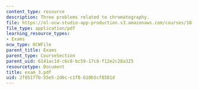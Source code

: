 ```yaml
---
content_type: resource
description: Three problems related to chromatography.
file: https://ol-ocw-studio-app-production.s3.amazonaws.com/courses/10-32-separation-processes-spring-2005/2f85177b55e52d6cc1f8b10b5cf8581d_exam_3.pdf
file_type: application/pdf
learning_resource_types:
- Exams
ocw_type: OCWFile
parent_title: Exams
parent_type: CourseSection
parent_uid: 6141ac1d-c6c8-bc59-17c8-f12e2c28a325
resourcetype: Document
title: exam_3.pdf
uid: 2f85177b-55e5-2d6c-c1f8-b10b5cf8581d
---
```


